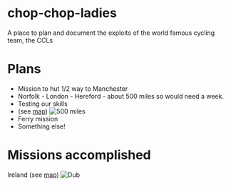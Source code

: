 chop-chop-ladies
================

A place to plan and document the exploits of the world famous cycling team, the CCLs

# Plans

- Mission to hut 1/2 way to Manchester
- Norfolk - London - Hereford - about 500 miles so would need a week.
- Testing our skills
- (see [map](http://goo.gl/maps/Nf7Hi))
![500 miles](https://dl.dropboxusercontent.com/u/15008199/cycle-route.png)
- Ferry mission
- Something else!

# Missions accomplished
Ireland (see [map](http://ridewithgps.com/trips/675707))
![Dub](https://dl.dropboxusercontent.com/u/15008199/dubmap.png)
